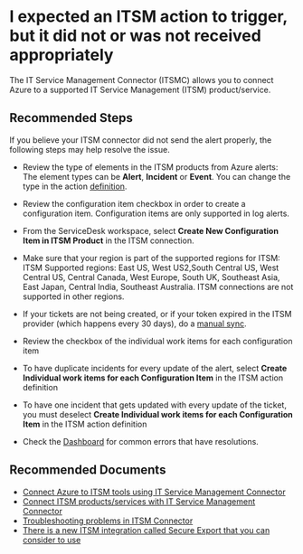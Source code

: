 <properties
  pagetitle="**I expected an ITSM action to trigger, but it did not or was not received appropriately**&#xD;"
  service=""
  resource=""
  ms.author="yagil,nolavime"
  selfhelptype="Generic"
  supporttopicids="32739780,32745404"
  resourcetags=""
  productpesids="15454,15725"
  cloudenvironments="public,fairfax,mooncake,usnat,ussec"
  articleid="alerts-notification-itsm"
  ownershipid="AzureMonitoring_ActionGroup" />
# **I expected an ITSM action to trigger, but it did not or was not received appropriately**

The IT Service Management Connector (ITSMC) allows you to connect Azure to a supported IT Service Management (ITSM) product/service.

## **Recommended Steps**

If you believe your ITSM connector did not send the alert properly, the following steps may help resolve the issue.

* Review the type of elements in the ITSM products from Azure alerts: The element types can be **Alert**, **Incident** or **Event**. You can change the type in the action [definition](https://docs.microsoft.com/azure/azure-monitor/platform/itsmc-overview#create-itsm-work-items-from-azure-alerts).

* Review the configuration item checkbox in order to create a configuration item. Configuration items are only supported in log alerts.

* From the ServiceDesk workspace, select **Create New Configuration Item in ITSM Product** in the ITSM connection.

* Make sure that your region is part of the supported regions for ITSM: ITSM Supported regions: East US, West US2,South Central US, West Central US, Central Canada, West Europe, South UK, Southeast Asia, East Japan, Central India, Southeast Australia. ITSM connections are not supported in other regions.

* If your tickets are not being created, or if your token expired in the ITSM provider (which happens every 30 days), do a [manual sync](https://docs.microsoft.com/azure/azure-monitor/platform/itsmc-resync-servicenow).

* Review the checkbox of the individual work items for each configuration item

* To have duplicate incidents for every update of the alert, select **Create Individual work items for each Configuration Item** in the ITSM action definition

* To have one incident that gets updated with every update of the ticket, you must deselect **Create Individual work items for each Configuration Item** in the ITSM action definition

* Check the [Dashboard](https://docs.microsoft.com/azure/azure-monitor/platform/itsmc-dashboard) for common errors that have resolutions.

## **Recommended Documents**

* [Connect Azure to ITSM tools using IT Service Management Connector](https://docs.microsoft.com/azure/azure-monitor/platform/itsmc-overview)
* [Connect ITSM products/services with IT Service Management Connector](https://docs.microsoft.com/azure/azure-monitor/platform/itsmc-connections)
* [Troubleshooting problems in ITSM Connector](https://docs.microsoft.com/azure/azure-monitor/platform/itsmc-troubleshoot-overview)
* [There is a new ITSM integration called Secure Export that you can consider to use](https://docs.microsoft.com/azure/azure-monitor/platform/it-service-management-connector-secure-webhook-connections)
